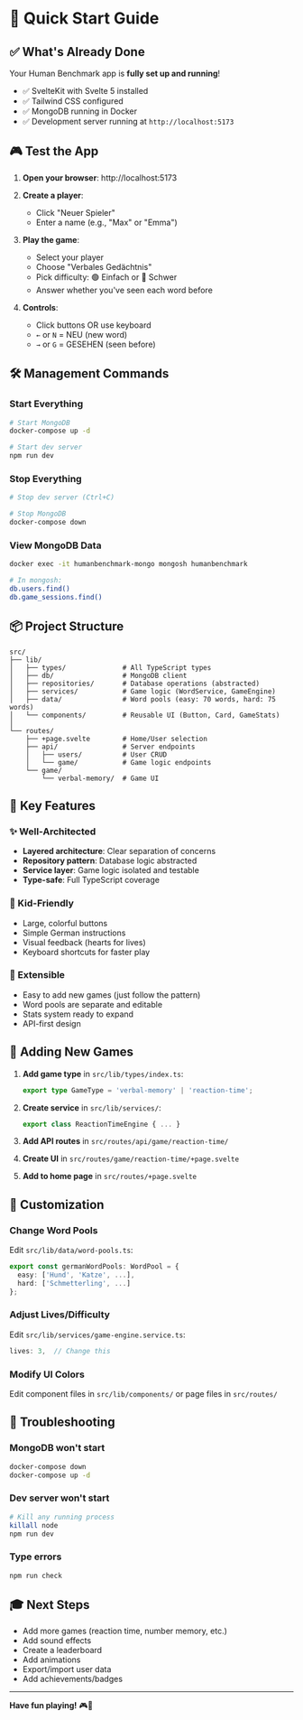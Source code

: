 # 🚀 Quick Start Guide

## ✅ What's Already Done

Your Human Benchmark app is **fully set up and running**!

- ✅ SvelteKit with Svelte 5 installed
- ✅ Tailwind CSS configured
- ✅ MongoDB running in Docker
- ✅ Development server running at `http://localhost:5173`

## 🎮 Test the App

1. **Open your browser**: http://localhost:5173

2. **Create a player**: 
   - Click "Neuer Spieler"
   - Enter a name (e.g., "Max" or "Emma")

3. **Play the game**:
   - Select your player
   - Choose "Verbales Gedächtnis"
   - Pick difficulty: 🟢 Einfach or 🔴 Schwer
   - Answer whether you've seen each word before

4. **Controls**:
   - Click buttons OR use keyboard
   - `←` or `N` = NEU (new word)
   - `→` or `G` = GESEHEN (seen before)

## 🛠️ Management Commands

### Start Everything
```bash
# Start MongoDB
docker-compose up -d

# Start dev server
npm run dev
```

### Stop Everything
```bash
# Stop dev server (Ctrl+C)

# Stop MongoDB
docker-compose down
```

### View MongoDB Data
```bash
docker exec -it humanbenchmark-mongo mongosh humanbenchmark

# In mongosh:
db.users.find()
db.game_sessions.find()
```

## 📦 Project Structure

```
src/
├── lib/
│   ├── types/              # All TypeScript types
│   ├── db/                 # MongoDB client
│   ├── repositories/       # Database operations (abstracted)
│   ├── services/           # Game logic (WordService, GameEngine)
│   ├── data/               # Word pools (easy: 70 words, hard: 75 words)
│   └── components/         # Reusable UI (Button, Card, GameStats)
│
└── routes/
    ├── +page.svelte        # Home/User selection
    ├── api/                # Server endpoints
    │   ├── users/          # User CRUD
    │   └── game/           # Game logic endpoints
    └── game/
        └── verbal-memory/  # Game UI
```

## 🎯 Key Features

### ✨ Well-Architected
- **Layered architecture**: Clear separation of concerns
- **Repository pattern**: Database logic abstracted
- **Service layer**: Game logic isolated and testable
- **Type-safe**: Full TypeScript coverage

### 🎨 Kid-Friendly
- Large, colorful buttons
- Simple German instructions
- Visual feedback (hearts for lives)
- Keyboard shortcuts for faster play

### 🔧 Extensible
- Easy to add new games (just follow the pattern)
- Word pools are separate and editable
- Stats system ready to expand
- API-first design

## 🚀 Adding New Games

1. **Add game type** in `src/lib/types/index.ts`:
   ```typescript
   export type GameType = 'verbal-memory' | 'reaction-time';
   ```

2. **Create service** in `src/lib/services/`:
   ```typescript
   export class ReactionTimeEngine { ... }
   ```

3. **Add API routes** in `src/routes/api/game/reaction-time/`

4. **Create UI** in `src/routes/game/reaction-time/+page.svelte`

5. **Add to home page** in `src/routes/+page.svelte`

## 📝 Customization

### Change Word Pools
Edit `src/lib/data/word-pools.ts`:
```typescript
export const germanWordPools: WordPool = {
  easy: ['Hund', 'Katze', ...],
  hard: ['Schmetterling', ...]
};
```

### Adjust Lives/Difficulty
Edit `src/lib/services/game-engine.service.ts`:
```typescript
lives: 3,  // Change this
```

### Modify UI Colors
Edit component files in `src/lib/components/` or page files in `src/routes/`

## 🐛 Troubleshooting

### MongoDB won't start
```bash
docker-compose down
docker-compose up -d
```

### Dev server won't start
```bash
# Kill any running process
killall node
npm run dev
```

### Type errors
```bash
npm run check
```

## 🎓 Next Steps

- Add more games (reaction time, number memory, etc.)
- Add sound effects
- Create a leaderboard
- Add animations
- Export/import user data
- Add achievements/badges

---

**Have fun playing!** 🎮🧠

